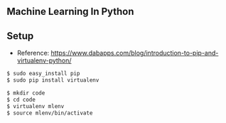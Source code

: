 ## Machine Learning In Python

## Setup
* Reference: https://www.dabapps.com/blog/introduction-to-pip-and-virtualenv-python/

```bash
$ sudo easy_install pip
$ sudo pip install virtualenv

$ mkdir code
$ cd code
$ virtualenv mlenv
$ source mlenv/bin/activate
```

